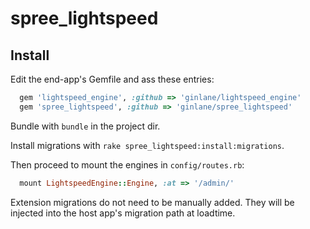 spree_lightspeed
================

## Install

Edit the end-app's Gemfile and ass these entries:
```ruby
  gem 'lightspeed_engine', :github => 'ginlane/lightspeed_engine'
  gem 'spree_lightspeed', :github => 'ginlane/spree_lightspeed'
```

Bundle with ```bundle``` in the project dir. 

Install migrations with ```rake spree_lightspeed:install:migrations```.

Then proceed to mount the engines in ```config/routes.rb```:
```ruby
  mount LightspeedEngine::Engine, :at => '/admin/'
```

Extension migrations do not need to be manually added. They will be injected into the host app's migration path at loadtime.
